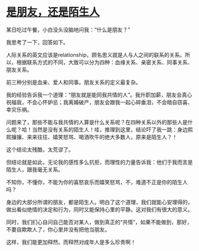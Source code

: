 # [是朋友，还是陌生人](https://github.com/ajchen01/Gitblog/issues/5)

某日吃过午餐，小白没头没脑地问我：“什么是朋友？”

我思考了一下，回答如下。

人际关系的英文应该是relationship，顾名思义就是人与人之间的联系的关系。所以，根据联系方式的不同，大致可以分为四种：血缘关系、亲密关系、同事关系、朋友关系。

前三种分别是血亲、爱人和同事。朋友关系的定义最复杂。

我的经验告诉我一个道理：“朋友就是能同我共情的人”。我升职加薪，朋友会真心祝福我，不会心怀妒忌；我离婚破产，朋友会跟我一起心碎垂泪，不会暗自窃喜、幸灾乐祸。

问题来了，那些不能与我共情的人算是什么关系呢？在四种关系以外的那些人是什么呢？哈！当然是没有关系的陌生人！哇，推理到这里，结论吓了我一跳：身边熙熙攘攘、来来往往、嬉笑怒骂、喝酒吹牛的绝大多数人，原来是陌生人？！

这个结论太残酷，太荒谬了。

但结论就是如此，无论我的感性多么抗拒，而理性的力量告诉我：他们于我而言是陌生人，跟我毫无关系。

不知你，不懂你，不能为你的喜怒哀乐而嬉笑怒骂，不，难道不正是你的陌生人吗？

身边的大部分所谓的朋友，都是陌生人。明白了这个道理，我们就能心安理得的，做出看似绝情的决定和行为，同时又能保持心里的平静。这对我们有很大的意义。

同时，我们扪心自问自己能否对某人，做到真正的“共情”，如果不能做到，那好，不要自欺欺人了，你心里并没有把他当朋友。

这样，我们能更加释然。而释然对成年人是多么珍贵啊！